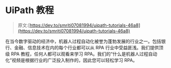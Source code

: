 # UiPath 教程

> 原文:[https://dev.to/smriti07081994/uipath-tutorials-46a8](https://dev.to/smriti07081994/uipath-tutorials-46a8)

在当今数字驱动的经济中，机器人过程自动化被誉为蓬勃发展的行业之一。包括银行、金融、信息技术在内的每个行业都可以从 RPA 行业中受益匪浅。我们提供顶级 RPA 教程，任何人都可以观看来学习 RPA。我们的“什么是机器人过程自动化”视频是根据行业的广泛投入制作的，因此您可以轻松学习 RPA。